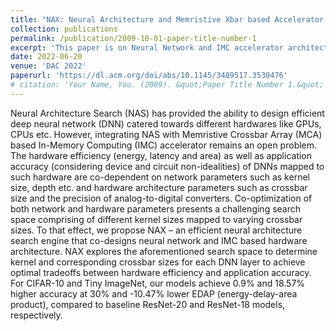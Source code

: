 ```yaml
---
title: "NAX: Neural Architecture and Memristive Xbar based Accelerator Co-design"
collection: publications
permalink: /publication/2009-10-01-paper-title-number-1
excerpt: 'This paper is on Neural Network and IMC accelerator architecture co-design.'
date: 2022-06-20
venue: 'DAC 2022'
paperurl: 'https://dl.acm.org/doi/abs/10.1145/3489517.3530476'
# citation: 'Your Name, You. (2009). &quot;Paper Title Number 1.&quot; <i>Journal 1</i>. 1(1).'
---
```


Neural Architecture Search (NAS) has provided the ability to design efficient deep neural network (DNN) catered towards different hardwares like GPUs, CPUs etc. However, integrating NAS with Memristive Crossbar Array (MCA) based In-Memory Computing (IMC) accelerator remains an open problem. The hardware efficiency (energy, latency and area) as well as application accuracy (considering device and circuit non-idealities) of DNNs mapped to such hardware are co-dependent on network parameters such as kernel size, depth etc. and hardware architecture parameters such as crossbar size and the precision of analog-to-digital converters. Co-optimization of both network and hardware parameters presents a challenging search space comprising of different kernel sizes mapped to varying crossbar sizes. To that effect, we propose NAX – an efficient neural architecture search engine that co-designs neural network and IMC based hardware architecture. NAX explores the aforementioned search space to determine kernel and corresponding crossbar sizes for each DNN layer to achieve optimal tradeoffs between hardware efficiency and application accuracy. For CIFAR-10 and Tiny ImageNet, our models achieve 0.9% and 18.57% higher accuracy at 30% and -10.47% lower EDAP (energy-delay-area product), compared to baseline ResNet-20 and ResNet-18 models, respectively.